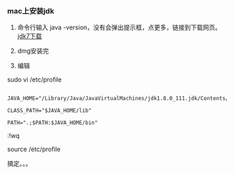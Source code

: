 ### mac上安装jdk


1. 命令行输入 java -version，没有会弹出提示框，点更多，链接到下载网页。
[jdk7下载](http://download.oracle.com/otn/java/jdk/7u80-b15/jdk-7u80-macosx-x64.dmg?AuthParam=1483000963_0925b1e49c7f86991a35028612827edf)

2. dmg安装完

3. 编辑 

sudo vi /etc/profile


```

JAVA_HOME="/Library/Java/JavaVirtualMachines/jdk1.8.0_111.jdk/Contents/Home"

CLASS_PATH="$JAVA_HOME/lib"

PATH=".;$PATH:$JAVA_HOME/bin"

```
:!wq

source /etc/profile

搞定。。。
